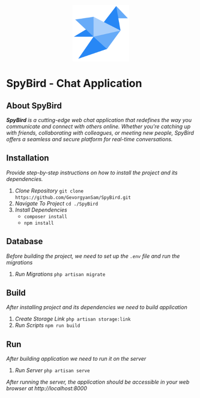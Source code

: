 <p align="center"><a href="#" target="_blank"><img src="./resources/assets/icon.png" width="150" alt="SpyBird Logo"></a></p>

# SpyBird - Chat Application

## About SpyBird

_**SpyBird** is a cutting-edge web chat application that redefines the way you communicate and connect with others online. Whether you're catching up with friends, collaborating with colleagues, or meeting new people, SpyBird offers a seamless and secure platform for real-time conversations._

## Installation

_Provide step-by-step instructions on how to install the project and its dependencies._

1. _Clone Repository_
    `git clone https://github.com/GevorgyanSam/SpyBird.git`
2. _Navigate To Project_
    `cd ./SpyBird`
3. _Install Dependencies_
    - `composer install`
    - `npm install`

## Database

_Before building the project, we need to set up the `.env` file and run the migrations_

1. _Run Migrations_
    `php artisan migrate`

## Build

_After installing project and its dependencies we need to build application_

1. _Create Storage Link_
    `php artisan storage:link`
2. _Run Scripts_
    `npm run build`

## Run

_After building application we need to run it on the server_

1. _Run Server_
    `php artisan serve`

_After running the server, the application should be accessible in your web browser at http://localhost:8000_
